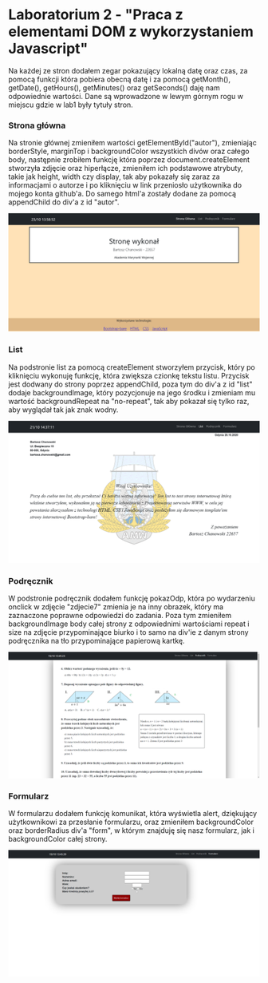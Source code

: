 # Laboratorium 2 - "Praca z elementami DOM z wykorzystaniem Javascript"

Na każdej ze stron dodałem zegar pokazujący lokalną datę oraz czas, za pomocą funkcji która pobiera obecną datę i za pomocą getMonth(), getDate(), getHours(), getMinutes() oraz getSeconds() daję nam odpowiednie wartości. Dane są wprowadzone w lewym górnym rogu w miejscu gdzie w lab1 były tytuły stron.

### Strona główna

Na stronie głównej zmieniłem wartości getElementById("autor"), zmieniając borderStyle, marginTop i backgroundColor wszystkich divów oraz całego body, następnie zrobiłem funkcję która poprzez document.createElement stworzyła zdjęcie oraz hiperłącze, zmieniłem ich podstawowe atrybuty, takie jak height, width czy display, tak aby pokazały się zaraz za informacjami o autorze i po kliknięciu w link przeniosło użytkownika do mojego konta github'a. Do samego html'a zostały dodane za pomocą appendChild do div'a z id "autor".

![Zdjęcie strony głównej](/lab2/assets/strona-glowna2.png "Strona główna")

### List

Na podstronie list za pomocą createElement stworzyłem przycisk, który po kliknięciu wykonuję funkcję, która zwiększa czionkę tekstu listu. Przycisk jest dodwany do strony poprzez appendChild, poza tym do div'a z id "list" dodaje backgroundImage, który pozycjonuje na jego środku i zmieniam mu wartość backgroundRepeat na "no-repeat", tak aby pokazał się tylko raz, aby wyglądał tak jak znak wodny.

![Zdjęcie listu](/lab2/assets/list2.png "List")

### Podręcznik

W podstronie podręcznik dodałem funkcję pokazOdp, która po wydarzeniu onclick w zdjęcie "zdjecie7" zmienia je na inny obrazek, który ma zaznaczone poprawne odpowiedzi do zadania. Poza tym zmieniłem backgroundImage body całej strony z odpowiednimi wartościami repeat i size na zdjęcie przypominające biurko i to samo na div'ie z danym strony podręcznika na tło przypominające papierową kartkę.

![Zdjęcie strony z podręcznika](/lab2/assets/podrecznik2.png "Podręcznik")

### Formularz

W formularzu dodałem funkcję komunikat, która wyświetla alert, dziękujący użytkownikowi za przesłanie formularzu, oraz zmieniłem backgroundColor oraz borderRadius div'a "form", w którym znajduję się nasz formularz, jak i backgroundColor całej strony.

![Zdjęcie formularza](/lab2/assets/formularz2.png "Formularz")

